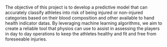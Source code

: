 The objective of this project is to develop a predictive model that can accurately classify athletes into risk of being
injured or non-injured categories based on their blood composition and other available to hand health indicator datas. By leveraging machine learning 
algorithms, we aim to create a reliable tool that physios can use to assist in assessing the players in day to day operations to keep the athletes healthy and fit and free from foreseeable injuries.
